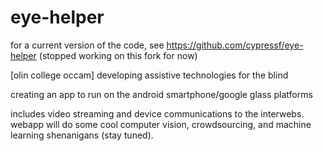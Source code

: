 eye-helper
==========

for a current version of the code, see https://github.com/cypressf/eye-helper
(stopped working on this fork for now)

[olin college occam] developing assistive technologies for the blind

creating an app to run on the android smartphone/google glass platforms

includes video streaming and device communications to the interwebs. 
webapp will do some cool computer vision, crowdsourcing, and machine learning shenanigans (stay tuned). 
